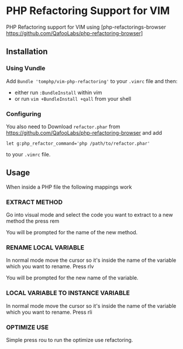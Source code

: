 PHP Refactoring Support for VIM
===============================

PHP Refactoring support for VIM using [php-refactorings-browser https://github.com/QafooLabs/php-refactoring-browser]

Installation
------------

### Using Vundle
Add `Bundle 'tomphp/vim-php-refactoring'` to your `.vimrc` file and then:
* either run `:BundleInstall` within vim
* or run `vim +BundleInstall +qall` from your shell

### Configuring

You also need to Download `refactor.phar` from
https://github.com/QafooLabs/php-refactoring-browser and add

`let g:php_refactor_command='php /path/to/refactor.phar'`

to your `.vimrc` file.

Usage
-----

When inside a PHP file the following mappings work

### EXTRACT METHOD
Go into visual mode and select the code you want to extract to a new
method the press <Leader>rem

You will be prompted for the name of the new method.

### RENAME LOCAL VARIABLE
In normal mode move the cursor so it's inside the name of the variable
which you want to rename. Press <Leader>rlv

You will be prompted for the new name of the variable.

### LOCAL VARIABLE TO INSTANCE VARIABLE
In normal mode move the cursor so it's inside the name of the variable
which you want to rename. Press <Leader>rli

### OPTIMIZE USE
Simple press <Leader>rou to run the optimize use refactoring.
